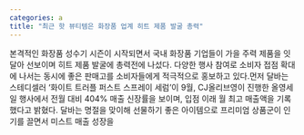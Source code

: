 ```yaml
---
categories: a
title: "최근 핫 뷰티템은 화장품 업계 히트 제품 발굴 총력"
---
```

본격적인 화장품 성수기 시즌이 시작되면서 국내 화장품 기업들이 가을 주력 제품을 잇달아 선보이며 히트 제품 발굴에 총력전에 나섰다. 다양한 행사 참여로 소비자 접점 확대에 나서는 동시에 좋은 판매고를 소비자들에게 적극적으로 홍보하고 있다.먼저 달바는 스테디셀러 ‘화이트 트러플 퍼스트 스프레이 세럼’이 9월, CJ올리브영이 진행한 올영세일 행사에서 전월 대비 404% 매출 신장률을 보이며, 입점 이래 월 최고 매출액을 기록했다고 밝혔다. 달바는 명절을 맞이해 선물하기 좋은 아이템으로 프리미엄 상품군이 인기를 끌면서 미스트 매출 성장을